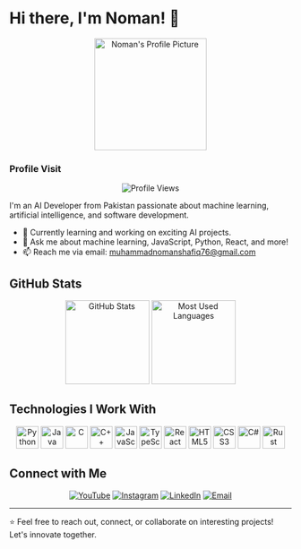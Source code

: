 <!-- Introduction -->

# Hi there, I'm Noman! 👋

<div align="center">
<img src="https://scontent.fkhi2-3.fna.fbcdn.net/v/t39.30808-6/343317122_463443252630634_7602919651594419945_n.jpg?_nc_cat=111&ccb=1-7&_nc_sid=5f2048&_nc_ohc=nj_vreg4b0QQ7kNvgEetzim&_nc_ht=scontent.fkhi2-3.fna&oh=00_AfBUajQahWRBvAg_0TkqagJQ-LMq-FmE1sBnalRY-9ca8Q&oe=662EF8BD" alt="Noman's Profile Picture" width="200" height="200">
</div>

### Profile Visit

<div align="center">
<img src="https://profile-counter.glitch.me/MuhammadNoman76/count.svg?" alt="Profile Views">
</div>

I'm an AI Developer from Pakistan passionate about machine learning, artificial intelligence, and software development.

- 🌱 Currently learning and working on exciting AI projects.
- 💬 Ask me about machine learning, JavaScript, Python, React, and more!
- 📫 Reach me via email: [muhammadnomanshafiq76@gmail.com](mailto:muhammadnomanshafiq76@gmail.com)

<!-- GitHub Stats -->

## GitHub Stats

<div align="center">
<img src="https://github-readme-stats.vercel.app/api?username=MuhammadNoman76&hide_title=false&hide_rank=false&show_icons=true&include_all_commits=true&count_private=true&disable_animations=false&theme=dracula&locale=en&hide_border=false&order=1" height="150" alt="GitHub Stats">
<img src="https://github-readme-stats.vercel.app/api/top-langs?username=MuhammadNoman76&locale=en&hide_title=false&layout=compact&card_width=320&langs_count=5&theme=dracula&hide_border=false&order=2" height="150" alt="Most Used Languages">
</div>

<!-- Technologies I Work With -->

## Technologies I Work With

<div align="center">
<img src="https://cdn.jsdelivr.net/gh/devicons/devicon/icons/python/python-original.svg" height="40" alt="Python" title="Python">
<img src="https://cdn.jsdelivr.net/gh/devicons/devicon/icons/java/java-original.svg" height="40" alt="Java" title="Java">
<img src="https://cdn.jsdelivr.net/gh/devicons/devicon/icons/c/c-original.svg" height="40" alt="C" title="C">
<img src="https://cdn.jsdelivr.net/gh/devicons/devicon/icons/cplusplus/cplusplus-original.svg" height="40" alt="C++" title="C++">
<img src="https://cdn.jsdelivr.net/gh/devicons/devicon/icons/javascript/javascript-original.svg" height="40" alt="JavaScript" title="JavaScript">
<img src="https://cdn.jsdelivr.net/gh/devicons/devicon/icons/typescript/typescript-original.svg" height="40" alt="TypeScript" title="TypeScript">
<img src="https://cdn.jsdelivr.net/gh/devicons/devicon/icons/react/react-original.svg" height="40" alt="React" title="React">
<img src="https://cdn.jsdelivr.net/gh/devicons/devicon/icons/html5/html5-original.svg" height="40" alt="HTML5" title="HTML5">
<img src="https://cdn.jsdelivr.net/gh/devicons/devicon/icons/css3/css3-original.svg" height="40" alt="CSS3" title="CSS3">
<img src="https://cdn.jsdelivr.net/gh/devicons/devicon/icons/csharp/csharp-original.svg" height="40" alt="C#" title="C#">
<img src="https://cdn.jsdelivr.net/gh/devicons/devicon/icons/rust/rust-original.svg" height="40" alt="Rust" title="Rust">
</div>

<!-- Connect with Me -->

## Connect with Me

<div align="center">
<a href="https://www.youtube.com/AlgorithmAdventures" target="_blank"><img src="https://img.shields.io/static/v1?message=YouTube&logo=youtube&label=&color=FF0000&logoColor=white&labelColor=&style=for-the-badge" alt="YouTube"></a>
<a href="https://www.instagram.com/muhammaadnoman/" target="_blank"><img src="https://img.shields.io/static/v1?message=Instagram&logo=instagram&label=&color=E4405F&logoColor=white&labelColor=&style=for-the-badge" alt="Instagram"></a>
<a href="https://www.linkedin.com/in/muhammad-noman76" target="_blank"><img src="https://img.shields.io/static/v1?message=LinkedIn&logo=linkedin&label=&color=0077B5&logoColor=white&labelColor=&style=for-the-badge" alt="LinkedIn"></a>
<a href="mailto:muhammadnomanshafiq76@gmail.com" target="_blank"><img src="https://img.shields.io/static/v1?message=Email&logo=gmail&label=&color=D14836&logoColor=white&labelColor=&style=for-the-badge" alt="Email"></a>
</div>

---

⭐️ Feel free to reach out, connect, or collaborate on interesting projects! Let's innovate together.
